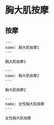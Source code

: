 # 胸大肌按摩

## 按摩

```{figure} /_static/img/2022-02-02-10-08-29.png
---
name: 胸大肌按摩1
---

胸大肌按摩1
```

```{figure} /_static/img/2022-02-02-10-08-54.png
---
name: 胸大肌按摩2
---

胸大肌按摩2
```

```{figure} /_static/img/2022-02-02-10-09-22.png
---
name: 女性胸大肌按摩
---

女性胸大肌按摩
```